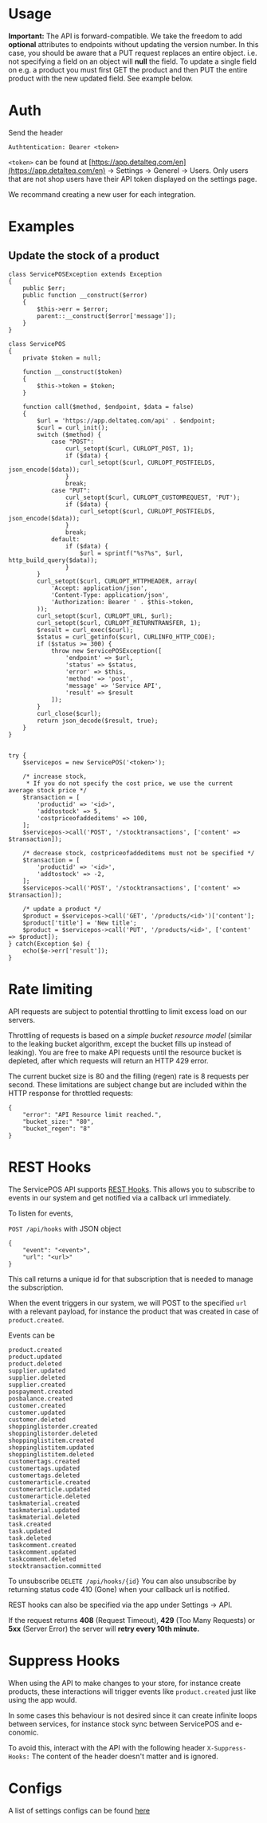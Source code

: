 # Usage
**Important:** The API is forward-compatible. We take the freedom to add **optional** attributes to endpoints without updating the version number. In this case, you should be aware that a PUT request replaces an entire object. i.e. not specifying a field on an object will **null** the field. To update a single field on e.g. a product you must first GET the product and then PUT the entire product with the new updated field. See example below.

# Auth
Send the header

`Authtentication: Bearer <token>`

`<token>` can be found at [https://app.detalteq.com/en](https://app.detalteq.com/en) -> Settings -> Generel -> Users. Only users that are not shop users have their API token displayed on the settings page.

We recommand creating a new user for each integration.

# Examples

## Update the stock of a product

```<?php
class ServicePOSException extends Exception
{
	public $err;
	public function __construct($error)
	{
		$this->err = $error;
		parent::__construct($error['message']);
	}
}

class ServicePOS
{
	private $token = null;

	function __construct($token)
	{
		$this->token = $token;
	}

	function call($method, $endpoint, $data = false)
	{
		$url = 'https://app.deltateq.com/api' . $endpoint;
		$curl = curl_init();
		switch ($method) {
			case "POST":
				curl_setopt($curl, CURLOPT_POST, 1);
				if ($data) {
					curl_setopt($curl, CURLOPT_POSTFIELDS, json_encode($data));
				}
				break;
			case "PUT":
				curl_setopt($curl, CURLOPT_CUSTOMREQUEST, 'PUT');
				if ($data) {
					curl_setopt($curl, CURLOPT_POSTFIELDS, json_encode($data));
				}
				break;
			default:
				if ($data) {
					$url = sprintf("%s?%s", $url, http_build_query($data));
				}
		}
		curl_setopt($curl, CURLOPT_HTTPHEADER, array(
			'Accept: application/json',
			'Content-Type: application/json',
			'Authorization: Bearer ' . $this->token,
		));
		curl_setopt($curl, CURLOPT_URL, $url);
		curl_setopt($curl, CURLOPT_RETURNTRANSFER, 1);
		$result = curl_exec($curl);
		$status = curl_getinfo($curl, CURLINFO_HTTP_CODE);
		if ($status >= 300) {
			throw new ServicePOSException([
				'endpoint' => $url,
				'status' => $status,
				'error' => $this,
				'method' => 'post',
				'message' => 'Service API',
				'result' => $result
			]);
		}
		curl_close($curl);
		return json_decode($result, true);
	}
}


try {
    $servicepos = new ServicePOS('<token>');

    /* increase stock,
     * If you do not specify the cost price, we use the current average stock price */
    $transaction = [
        'productid' => '<id>',
        'addtostock' => 5,
        'costpriceofaddeditems' => 100,
    ];
    $servicepos->call('POST', '/stocktransactions', ['content' => $transaction]);

    /* decrease stock, costpriceofaddeditems must not be specified */
    $transaction = [
        'productid' => '<id>',
        'addtostock' => -2,
    ];
    $servicepos->call('POST', '/stocktransactions', ['content' => $transaction]);

    /* update a product */
    $product = $servicepos->call('GET', '/products/<id>')['content'];
    $product['title'] = 'New title';
    $product = $servicepos->call('PUT', '/products/<id>', ['content' => $product]);
} catch(Exception $e) {
    echo($e->err['result']);
}
```

# Rate limiting
API requests are subject to potential throttling to limit excess load on our servers.

Throttling of requests is based on a _simple bucket resource model_ (similar to the leaking bucket algorithm, except the bucket fills up instead of leaking). You are free to make API requests until the resource bucket is depleted, after which requests will return an HTTP 429 error.

The current bucket size is 80 and the filling (regen) rate is 8 requests per second. These limitations are subject change but are included within the HTTP response for throttled requests:

```
{
    "error": "API Resource limit reached.",
    "bucket_size:" "80",
    "bucket_regen": "8"
}
```

# REST Hooks
The ServicePOS API supports [REST Hooks](http://resthooks.org/). This allows you to subscribe to events in our system and get notified via a callback url immediately.

To listen for events,

`POST /api/hooks`
with JSON object
```
{
    "event": "<event>",
    "url": "<url>"
}
```
This call returns a unique id for that subscription that is needed to manage the subscription.

When the event triggers in our system, we will POST to the specified `url` with a relevant payload, for instance the product that was created in case of `product.created`.

Events can be
```
product.created
product.updated
product.deleted
supplier.updated
supplier.deleted
supplier.created
pospayment.created
posbalance.created
customer.created
customer.updated
customer.deleted
shoppinglistorder.created
shoppinglistorder.deleted
shoppinglistitem.created
shoppinglistitem.updated
shoppinglistitem.deleted
customertags.created
customertags.updated
customertags.deleted
customerarticle.created
customerarticle.updated
customerarticle.deleted
taskmaterial.created
taskmaterial.updated
taskmaterial.deleted
task.created
task.updated
task.deleted
taskcomment.created
taskcomment.updated
taskcomment.deleted
stocktransaction.committed
```

To unsubscribe
`DELETE /api/hooks/{id}`
You can also unsubscribe by returning status code 410 (Gone) when your callback url is notified.

REST hooks can also be specified via the app under Settings -> API.

If the request returns **408** (Request Timeout), **429** (Too Many Requests) or **5xx** (Server Error) the server will **retry every 10th minute.**

# Suppress Hooks
When using the API to make changes to your store, for instance create products, these interactions will trigger events like `product.created` just like using the app would.

In some cases this behaviour is not desired since it can create infinite loops between services, for instance stock sync between ServicePOS and e-conomic.

To avoid this, interact with the API with the following header
`X-Suppress-Hooks:`
The content of the header doesn't matter and is ignored.

# Configs
A list of settings configs can be found [here](https://app.deltateq.com/doc/api/configs.php)